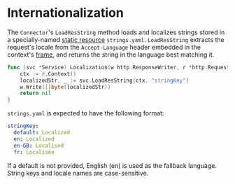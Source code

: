 # Internationalization

The `Connector`'s `LoadResString` method loads and localizes strings stored in a specially-named [static resource](../blocks/embedded-res.md) `strings.yaml`. `LoadResString` extracts the request's locale from the `Accept-Language` header embedded in the context's [frame](../structure/frame.md), and returns the string in the language best matching it.

```go
func (svc *Service) Localization(w http.ResponseWriter, r *http.Request) (err error) {
	ctx := r.Context()
	localizedStr, _ := svc.LoadResString(ctx, "stringKey")
	w.Write([]byte(localizedStr))
	return nil
}
```

`strings.yaml` is expected to have the following format:

```yaml
stringKey:
  default: Localized
  en: Localized
  en-GB: Localised
  fr: Localisée
```

If a default is not provided, English (en) is used as the fallback language.
String keys and locale names are case-sensitive.
